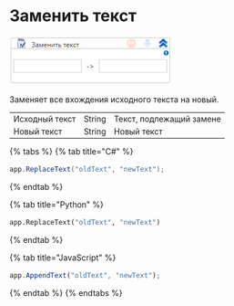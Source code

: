 # Заменить текст

![](<../../../../.gitbook/assets/image (939).png>)

Заменяет все вхождения исходного текста на новый.

|                |        |                          |
| -------------- | ------ | ------------------------ |
| Исходный текст | String | Текст, подлежащий замене |
| Новый текст    | String | Новый текст              |

{% tabs %}
{% tab title="C#" %}
```csharp
app.ReplaceText("oldText", "newText");
```
{% endtab %}

{% tab title="Python" %}
```python
app.ReplaceText("oldText", "newText")
```
{% endtab %}

{% tab title="JavaScript" %}
```javascript
app.AppendText("oldText", "newText");
```
{% endtab %}
{% endtabs %}
